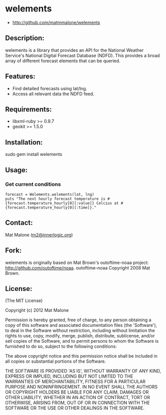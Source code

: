 # welements

* http://github.com/matmmalone/welements

## Description:

welements is a library that provides an API for the National Weather
Service's National Digital Forecast Database (NDFD). This provides a
broad array of different forecast elements that can be queried.

## Features:

- Find detailed forecasts using lat/lng.
- Access all relevant data the NDFD feed.

## Requirements:

- libxml-ruby >= 0.9.7
- geokit >= 1.5.0

## Installation:

  sudo gem install welements

## Usage:

### Get current conditions
    forecast = Welements.welements(lat, lng)
    puts "The next hourly forecast temperature is #{forecast.temperature_hourly[0][:value]} Celcius at #{forecast.temperature_hourly[0][:time]}."
  
## Contact:

Mat Malone (m2@innerlogic.org)

## Fork:
welements is originally based on Mat Brown's outoftime-noaa project:
http://github.com/outoftime/noaa. outoftime-noaa Copyright 2008 Mat Brown.

## License:

(The MIT License)

Copyright (c) 2012 Mat Malone

Permission is hereby granted, free of charge, to any person obtaining
a copy of this software and associated documentation files (the
'Software'), to deal in the Software without restriction, including
without limitation the rights to use, copy, modify, merge, publish,
distribute, sublicense, and/or sell copies of the Software, and to
permit persons to whom the Software is furnished to do so, subject to
the following conditions:

The above copyright notice and this permission notice shall be
included in all copies or substantial portions of the Software.

THE SOFTWARE IS PROVIDED 'AS IS', WITHOUT WARRANTY OF ANY KIND,
EXPRESS OR IMPLIED, INCLUDING BUT NOT LIMITED TO THE WARRANTIES OF
MERCHANTABILITY, FITNESS FOR A PARTICULAR PURPOSE AND NONINFRINGEMENT.
IN NO EVENT SHALL THE AUTHORS OR COPYRIGHT HOLDERS BE LIABLE FOR ANY
CLAIM, DAMAGES OR OTHER LIABILITY, WHETHER IN AN ACTION OF CONTRACT,
TORT OR OTHERWISE, ARISING FROM, OUT OF OR IN CONNECTION WITH THE
SOFTWARE OR THE USE OR OTHER DEALINGS IN THE SOFTWARE.
